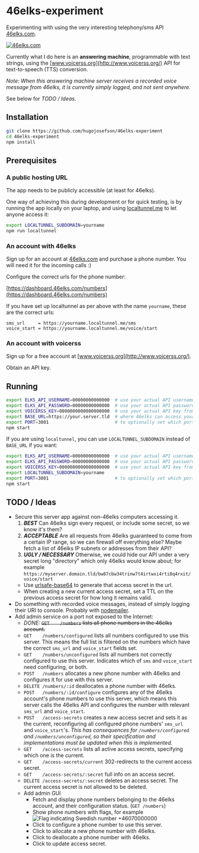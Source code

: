 # 46elks-experiment

Experimenting with using the very interesting telephony/sms API
[46elks.com](https://www.46elks.com/).

[<img src="http://www.46elks.com/images/media/46elks-horizontal.png" border="0" alt="46elks.com">](https://www.46elks.com/)

Currently what I do here is an **answering machine**, programmable with text
strings, using the [www.voicerss.org](http://www.voicerss.org/) API for
text-to-speech (TTS) conversion.

*Note: When this answering machine server receives a recorded voice message
from 46elks, it is currently simply logged, and not sent anywhere.*

See below for *TODO / Ideas*.

## Installation

```bash
git clone https://github.com/hugojosefson/46elks-experiment
cd 46elks-experiment
npm install
```

## Prerequisites

### A public hosting URL

The app needs to be publicly accessible (at least for 46elks).

One way of achieving this during development or for quick testing, is by
running the app locally on your laptop, and using
[localtunnel.me](https://localtunnel.me/) to let anyone access it:

```bash
export LOCALTUNNEL_SUBDOMAIN=yourname
npm run localtunnel
```

### An account with 46elks

Sign up for an account at [46elks.com](https://www.46elks.com/) and purchase a
phone number. You will need it for the incoming calls :)

Configure the correct urls for the phone number:
 
[https://dashboard.46elks.com/numbers](https://dashboard.46elks.com/numbers)

If you have set up localtunnel as per above with the name `yourname`, these are
the correct urls:

```
sms_url     = https://yourname.localtunnel.me/sms
voice_start = https://yourname.localtunnel.me/voice/start
```

### An account with voicerss

Sign up for a free account at [www.voicerss.org](http://www.voicerss.org/).

Obtain an API key.

## Running

```bash
export ELKS_API_USERNAME=00000000000000  # use your actual API username from dashboard.46elks.com
export ELKS_API_PASSWORD=00000000000000  # use your actual API password from dashboard.46elks.com
export VOICERSS_KEY=0000000000000000000  # use your actual API key from www.voicerss.org
export BASE_URL=https://your.server.tld  # where 46elks can access your server, without trailing slash
export PORT=3001                         # to optionally set which port your server should listen on (default is 3001)
npm start
```

If you are using `localtunnel`, you can use `LOCALTUNNEL_SUBDOMAIN` instead of `BASE_URL` if you want:

```bash
export ELKS_API_USERNAME=00000000000000  # use your actual API username from dashboard.46elks.com
export ELKS_API_PASSWORD=00000000000000  # use your actual API password from dashboard.46elks.com
export VOICERSS_KEY=0000000000000000000  # use your actual API key from www.voicerss.org
export LOCALTUNNEL_SUBDOMAIN=yourname
export PORT=3001                         # to optionally set which port your server should listen on (default is 3001)
npm start
```

## TODO / Ideas

  * Secure this server app against non-46elks computers accessing it.
    1. ***BEST*** Can 46elks sign every request, or include some secret, so we
    know it's them?
    2. ***ACCEPTABLE*** Are all requests from 46elks guaranteed to come from a
    certain IP range, so we can firewall off everything else? Maybe fetch a list
    of 46elks IP subnets or addresses from their API?
    3. ***UGLY / NECESSARY*** Otherwise, we could hide our API under a very
    secret long "directory" which only 46elks would know about; for example
    `https://myserver.domain.tld/bw87cbw34trinw7t4irtwxi4rti8q4rxit/voice/start`
      * Use [urlsafe-base64](https://www.npmjs.com/package/urlsafe-base64) to
      generate that access secret in the url.
      * When creating a new current access secret, set a TTL on the previous
      access secret for how long it remains valid.
  * Do something with recorded voice messages, instead of simply logging their
  URI to console. Probably with [nodemailer](https://www.npmjs.com/package/nodemailer).
  * Add admin service on a port not exposed to the Internet:
    * *DONE:* ~~`GET    /numbers` lists all phone numbers in the 46elks account.~~
    * `GET    /numbers/configured` lists all numbers configured to use this server.
    This means the full list is filtered on the numbers which have the correct
    `sms_url` and `voice_start` fields set.
    * `GET    /numbers/unconfigured` lists all numbers not correctly configured to
    use this server. Indicates which of `sms` and `voice_start` need
    configuring, or both. 
    * `POST   /numbers` allocates a new phone number with 46elks and configures
    it for use with this server.
    * `DELETE /numbers/:id` deallocates a phone number with 46elks.
    * `POST   /numbers/:id/configure` configures any of the 46elks account's
    phone numbers to use this server, which means this server calls the 46elks
    API and configures the number with relevant `sms_url` and `voice_start`.
    * `POST   /access-secrets` creates a new access secret and sets it as the
    current, reconfiguring all configured phone numbers' `sms_url` and
    `voice_start`'s. *This has consequences for `/numbers/configured` and
    `/numbers/unconfigured`, so their specification and implementations must be
    updated when this is implemented.*
    * `GET    /access-secrets` lists all active access secrets, specifying which
    one is the current.
    * `GET    /access-secrets/current` 302-redirects to the current access secret.
    * `GET    /access-secrets/:secret` full info on an access secret.
    * `DELETE /access-secrets/:secret` deletes an access secret. The current
    access secret is not allowed to be deleted.
    * Add admin GUI
      * Fetch and display phone numbers belonging to the 46elks account, and
      their configuration status. (`GET /numbers`)
      * Show phone numbers with flags, for example
      ![Flag indicating Swedish number](http://www.flag-cdn.com/flags/16/se.png)
      +46070000000
      * Click to configure a phone number to use this server.
      * Click to allocate a new phone number with 46elks.
      * Click to deallocate a phone number with 46elks.
      * Click to update access secret.